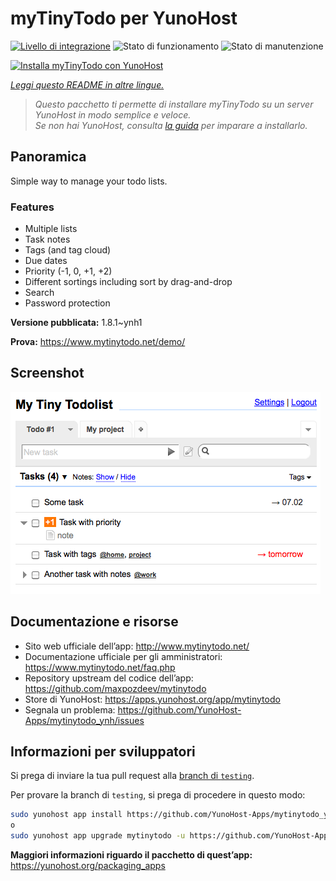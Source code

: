 <!--
N.B.: Questo README è stato automaticamente generato da <https://github.com/YunoHost/apps/tree/master/tools/readme_generator>
NON DEVE essere modificato manualmente.
-->

# myTinyTodo per YunoHost

[![Livello di integrazione](https://dash.yunohost.org/integration/mytinytodo.svg)](https://dash.yunohost.org/appci/app/mytinytodo) ![Stato di funzionamento](https://ci-apps.yunohost.org/ci/badges/mytinytodo.status.svg) ![Stato di manutenzione](https://ci-apps.yunohost.org/ci/badges/mytinytodo.maintain.svg)

[![Installa myTinyTodo con YunoHost](https://install-app.yunohost.org/install-with-yunohost.svg)](https://install-app.yunohost.org/?app=mytinytodo)

*[Leggi questo README in altre lingue.](./ALL_README.md)*

> *Questo pacchetto ti permette di installare myTinyTodo su un server YunoHost in modo semplice e veloce.*  
> *Se non hai YunoHost, consulta [la guida](https://yunohost.org/install) per imparare a installarlo.*

## Panoramica

Simple way to manage your todo lists. 

### Features

- Multiple lists
- Task notes
- Tags (and tag cloud)
- Due dates
- Priority (-1, 0, +1, +2)
- Different sortings including sort by drag-and-drop
- Search
- Password protection


**Versione pubblicata:** 1.8.1~ynh1

**Prova:** <https://www.mytinytodo.net/demo/>

## Screenshot

![Screenshot di myTinyTodo](./doc/screenshots/shot-v14b1.png)

## Documentazione e risorse

- Sito web ufficiale dell’app: <http://www.mytinytodo.net/>
- Documentazione ufficiale per gli amministratori: <https://www.mytinytodo.net/faq.php>
- Repository upstream del codice dell’app: <https://github.com/maxpozdeev/mytinytodo>
- Store di YunoHost: <https://apps.yunohost.org/app/mytinytodo>
- Segnala un problema: <https://github.com/YunoHost-Apps/mytinytodo_ynh/issues>

## Informazioni per sviluppatori

Si prega di inviare la tua pull request alla [branch di `testing`](https://github.com/YunoHost-Apps/mytinytodo_ynh/tree/testing).

Per provare la branch di `testing`, si prega di procedere in questo modo:

```bash
sudo yunohost app install https://github.com/YunoHost-Apps/mytinytodo_ynh/tree/testing --debug
o
sudo yunohost app upgrade mytinytodo -u https://github.com/YunoHost-Apps/mytinytodo_ynh/tree/testing --debug
```

**Maggiori informazioni riguardo il pacchetto di quest’app:** <https://yunohost.org/packaging_apps>
